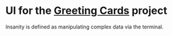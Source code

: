 # UI for the [Greeting Cards](https://github.com/brystmar/greeting-cards) project

Insanity is defined as manipulating complex data via the terminal.

